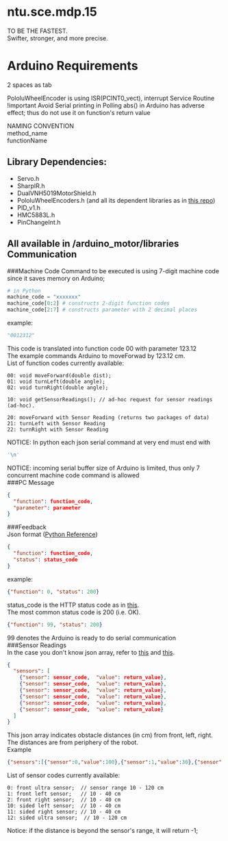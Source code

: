ntu.sce.mdp.15
==============
TO BE THE FASTEST.  
Swifter, stronger, and more precise.  

Arduino Requirements
==============
2 spaces as tab  

PololuWheelEncoder is using ISR(PCINT0_vect), interrupt Service Routine  
!important Avoid Serial printing in Polling
abs() in Arduino has adverse effect; thus do not use it on function's return value  

NAMING CONVENTION  
method_name  
functionName  

Library Dependencies:  
--------------
* Servo.h   
* SharpIR.h  
* DualVNH5019MotorShield.h  
* PololuWheelEncoders.h (and all its dependent libraries as in [this repo](https://github.com/pololu/libpololu-avr/tree/master/src))  
* PID_v1.h
* HMC5883L.h 
* PinChangeInt.h  

All available in /arduino_motor/libraries
Communication
--------------
###Machine Code
Command to be executed is using 7-digit machine code since it saves memory on Arduino;
```python
# in Python
machine_code = "xxxxxxx"
machine_code[0:2] # constructs 2-digit function codes  
machine_code[2:7] # constructs parameter with 2 decimal places
```  
example:  
```python
"0012312"
```
This code is translated into function code 00 with parameter 123.12  
The example commands Arduino to moveForwad by 123.12 cm.  
List of function codes currently available:  
```
00: void moveForward(double dist);  
01: void turnLeft(double angle);  
02: void turnRight(double angle);  

10: void getSensorReadings(); // ad-hoc request for sensor readings (ad-hoc).

20: moveForward with Sensor Reading (returns two packages of data)
21: turnLeft with Sensor Reading
22: turnRight with Sensor Reading
```
NOTICE: In python each json serial command at very end must end with 
```python
'\n'
```
NOTICE: incoming serial buffer size of Arduino is limited, thus only 7 concurrent machine code command is allowed  
###PC Message
```json
{  
  "function": function_code,  
  "parameter": parameter  
}  
```
###Feedback  
Json format ([Python Reference](http://docs.python.org/2/library/json.html))  
```json
{  
  "function": function_code,  
  "status": status_code  
}  
```
example:
```json
{"function": 0, "status": 200}  
```
status_code is the HTTP status code as in [this](http://www.w3.org/Protocols/rfc2616/rfc2616-sec10.html).  
The most common status code is 200 (i.e. OK).  
```json
{"function": 99, "status": 200}  
```
99 denotes the Arduino is ready to do serial communication  
###Sensor Readings  
In the case you don't know json array, refer to [this](http://stackoverflow.com/questions/10973614/convert-json-array-to-python-list) and [this](http://www.w3schools.com/json/json_syntax.asp).  
```json
{ 
  "sensors": [
    {"sensor": sensor_code,  "value": return_value},
    {"sensor": sensor_code,  "value": return_value},
    {"sensor": sensor_code,  "value": return_value},
    {"sensor": sensor_code,  "value": return_value},
    {"sensor": sensor_code,  "value": return_value},
    {"sensor": sensor_code,  "value": return_value}
  ]
}  
```
This json array indicates obstacle distances (in cm) from front, left, right. The distances are from periphery of the robot.  
Example  
```json
{"sensors":[{"sensor":0,"value":100},{"sensor":1,"value":30},{"sensor":2,"value":30},{"sensor":10,"value":30},{"sensor":11,"value":30},{"sensor":12,"value":30}]}
```
List of sensor codes currently available:  
```
0: front ultra sensor;  // sensor range 10 - 120 cm
1: front left sensor;   // 10 - 40 cm
2: front right sensor;  // 10 - 40 cm
10: sided left sensor;  // 10 - 40 cm
11: sided right sensor; // 10 - 40 cm
12: sided ultra sensor;  // 10 - 120 cm
```
Notice: if the distance is beyond the sensor's range, it will return -1;  
